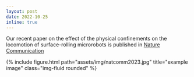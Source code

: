 ```yaml
---
layout: post
date: 2022-10-25
inline: true
---
```


Our recent paper on the effect of the physical confinements on the locomotion of surface-rolling microrobots is published in [Nature Communication](https://www.nature.com/articles/s41467-022-34023-z)

<div class="row">
    <div class="col-sm mt-3 mt-md-0">
        {% include figure.html path="assets/img/natcomm2023.jpg" title="example image" class="img-fluid rounded" %}
    </div>
</div>
